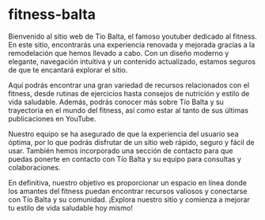 # fitness-balta
Bienvenido al sitio web de Tío Balta, el famoso youtuber dedicado al fitness. En este sitio, encontrarás una experiencia renovada y mejorada gracias a la remodelación que hemos llevado a cabo. Con un diseño moderno y elegante, navegación intuitiva y un contenido actualizado, estamos seguros de que te encantará explorar el sitio.

Aquí podrás encontrar una gran variedad de recursos relacionados con el fitness, desde rutinas de ejercicios hasta consejos de nutrición y estilo de vida saludable. Además, podrás conocer más sobre Tío Balta y su trayectoria en el mundo del fitness, así como estar al tanto de sus últimas publicaciones en YouTube.

Nuestro equipo se ha asegurado de que la experiencia del usuario sea óptima, por lo que podrás disfrutar de un sitio web rápido, seguro y fácil de usar. También hemos incorporado una sección de contacto para que puedas ponerte en contacto con Tío Balta y su equipo para consultas y colaboraciones.

En definitiva, nuestro objetivo es proporcionar un espacio en línea donde los amantes del fitness puedan encontrar recursos valiosos y conectarse con Tío Balta y su comunidad. ¡Explora nuestro sitio y comienza a mejorar tu estilo de vida saludable hoy mismo!

